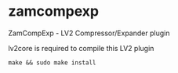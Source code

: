 zamcompexp
==========

ZamCompExp - LV2 Compressor/Expander plugin

lv2core is required to compile this LV2 plugin

	make && sudo make install

